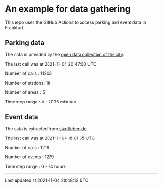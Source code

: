 # An example for data gathering

This repo uses the GitHub Actions to access parking and event data in Frankfurt.

## Parking data
The data is provided by the [open data collection of the city](https://www.offenedaten.frankfurt.de/).

The last call was at 2021-11-04 20:47:00 UTC

Number of calls   : 11203

Number of stations:    18

Number of areas   :     5

Time step range   :     4 -  2005 minutes


## Event data
The data is extracted from [stadtleben.de](https://stadtleben.de/frankfurt/).

The last call was at 2021-11-04 16:01:35 UTC

Number of calls   : 1219

Number of events  : 1279

Time step range   :    0 -   74 hours


----

Last updated at 2021-11-04 20:48:12 UTC
